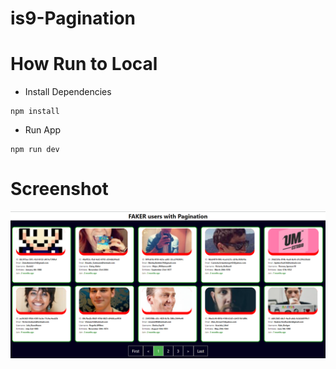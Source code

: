 # is9-Pagination

# How Run to Local

- Install Dependencies

```
npm install
```

- Run App

```
npm run dev
```

# Screenshot

<img src='./assets/screenshot/ss.png' />
